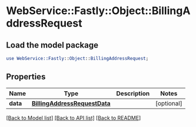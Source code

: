 # WebService::Fastly::Object::BillingAddressRequest

## Load the model package
```perl
use WebService::Fastly::Object::BillingAddressRequest;
```

## Properties
Name | Type | Description | Notes
------------ | ------------- | ------------- | -------------
**data** | [**BillingAddressRequestData**](BillingAddressRequestData.md) |  | [optional] 

[[Back to Model list]](../README.md#documentation-for-models) [[Back to API list]](../README.md#documentation-for-api-endpoints) [[Back to README]](../README.md)


